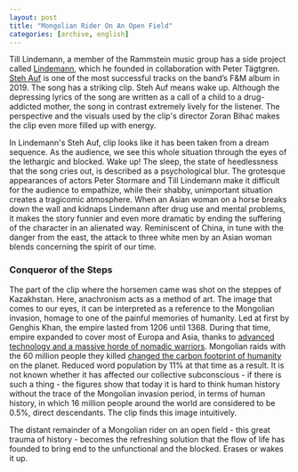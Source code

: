 ```yaml
---
layout: post
title: "Mongolian Rider On An Open Field"
categories: [archive, english]
---
```


Till Lindemann, a member of the Rammstein music group has a side project called [Lindemann](), which he founded in collaboration with Peter Tägtgren. [Steh Auf](https://www.youtube.com/watch?v=hiOjK992bPU) is one of the most successful tracks on the band’s F&M album in 2019. The song has a striking clip. Steh Auf means wake up. Although the depressing lyrics of the song are written as a call of a child to a drug-addicted mother, the song in contrast extremely lively for the listener. The perspective and the visuals used by the clip's director Zoran Bihać makes the clip even more filled up with energy.

In Lindemann's Steh Auf, clip looks like it has been taken from a dream sequence. As the audience, we see this whole situation through the eyes of the lethargic and blocked. Wake up! The sleep, the state of heedlessness that the song cries out, is described as a psychological blur. The grotesque appearances of actors Peter Stormare and Till Lindemann make it difficult for the audience to empathize, while their shabby, unimportant situation creates a tragicomic atmosphere. When an Asian woman on a horse breaks down the wall and kidnaps Lindemann after drug use and mental problems, it makes the story funnier and even more dramatic by ending the suffering of the character in an alienated way. Reminiscent of China, in tune with the danger from the east, the attack to three white men by an Asian woman blends concerning the spirit of our time.

### Conqueror of the Steps

The part of the clip where the horsemen came was shot on the steppes of Kazakhstan. Here, anachronism acts as a method of art. The image that comes to our eyes, it can be interpreted as a reference to the Mongolian invasion, homage to one of the painful memories of humanity. Led at first by Genghis Khan, the empire lasted from 1206 until 1368. During that time, empire expanded to cover most of Europa and Asia, thanks to [advanced technology and a massive horde of nomadic warriors](https://www.nationalgeographic.com/culture/article/mongols). Mongolian raids with the 60 million people they killed [changed the carbon footprint of humanity](https://www.theguardian.com/theguardian/2011/jan/26/genghis-khan-eco-warrior) on the planet. Reduced word population by 11% at that time as a result. It is not known whether it has affected our collective subconscious - if there is such a thing - the figures show that today it is hard to think human history without the trace of the Mongolian invasion period, in terms of human history, in which 16 million people around the world are considered to be 0.5%, direct descendants. The clip finds this image intuitively.

The distant remainder of a Mongolian rider on an open field - this great trauma of history - becomes the refreshing solution that the flow of life has founded to bring end to the unfunctional and the blocked. Erases or wakes it up.

